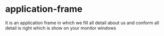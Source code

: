 # application-frame
It is an application frame in which we fill all detail about us and conform all detail is right which is show on your monitor windows
